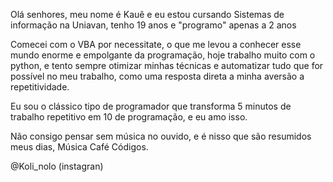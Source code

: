 Olá senhores, meu nome é Kauê e eu estou cursando Sistemas de informação na Uniavan, tenho 19 anos e "programo" apenas a 2 anos

Comecei com o VBA por necessitate, o que me levou a conhecer esse mundo enorme e empolgante da programação, hoje trabalho muito com o python, e tento sempre otimizar minhas técnicas e automatizar tudo que for possível no meu trabalho, como uma resposta direta a minha aversão a repetitividade.

Eu sou o clássico tipo de programador que transforma 5 minutos de trabalho repetitivo em 10 de programação, e eu amo isso.

Não consigo pensar sem música no ouvido, e é nisso que são resumidos meus dias, Música Café Códigos.

@Koli_nolo (instagran)
